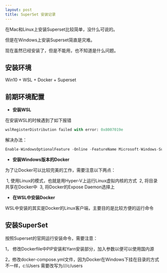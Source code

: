 ```yaml
---
layout: post
title: SuperSet 安装记录
---
```




在Mac和Linux上安装Superset比较简单，没什么可说的。

但是在Windows上安装Superset简直是灾难。

现在虽然已经安装了，但是不能用，也不知道是什么问题。



## 安装环境

Win10 + WSL + Docker + Superset



## 前期环境配置

-  **安装WSL**

  在安装WSL的时候遇到了如下报错

  ```python
  wslRegisterDistribution failed with error: 0x8007019e
  ```

  解决办法：

  ```python
  Enable-WindowsOptionalFeature -Online -FeatureName Microsoft-Windows-Subsystem-Linux
  ```

- **安装Windows版本的Docker**

为了让Docker可以比较完美的工作，需要注意以下两点：

​	1, 使用Linux的模式，也就是用Hyper-V上运行Linux虚拟内核的方式
​	2, 将目录共享在Docker中
​	3, 将Docker的Expose Daemon选择上

- **在WSL中安装Docker**

WSL中安装的其实是Docker的Linux客户端，主要目的是比较方便的运行命令



## 安装SuperSet

按照Superset的官网运行安装命令，需要注意：

1， 修改Dockerfile中PIP安装和Yarn安装部分，加入参数以便可以使用国内源

2，修改docker-compose.yml文件，因为Docker在Windows下挂在目录的方式不一样，c:\Users 需要改写为///c/users

